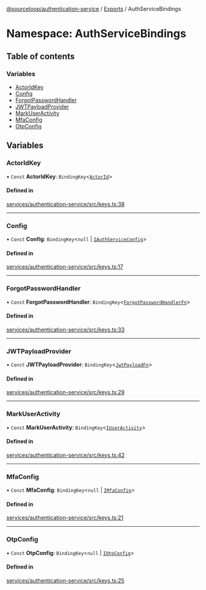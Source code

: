[@sourceloop/authentication-service](../README.md) / [Exports](../modules.md) / AuthServiceBindings

# Namespace: AuthServiceBindings

## Table of contents

### Variables

- [ActorIdKey](AuthServiceBindings.md#actoridkey)
- [Config](AuthServiceBindings.md#config)
- [ForgotPasswordHandler](AuthServiceBindings.md#forgotpasswordhandler)
- [JWTPayloadProvider](AuthServiceBindings.md#jwtpayloadprovider)
- [MarkUserActivity](AuthServiceBindings.md#markuseractivity)
- [MfaConfig](AuthServiceBindings.md#mfaconfig)
- [OtpConfig](AuthServiceBindings.md#otpconfig)

## Variables

### ActorIdKey

• `Const` **ActorIdKey**: `BindingKey`<[`ActorId`](../modules.md#actorid)\>

#### Defined in

[services/authentication-service/src/keys.ts:38](https://github.com/sourcefuse/loopback4-microservice-catalog/blob/00e854d46/services/authentication-service/src/keys.ts#L38)

___

### Config

• `Const` **Config**: `BindingKey`<``null`` \| [`IAuthServiceConfig`](../interfaces/IAuthServiceConfig.md)\>

#### Defined in

[services/authentication-service/src/keys.ts:17](https://github.com/sourcefuse/loopback4-microservice-catalog/blob/00e854d46/services/authentication-service/src/keys.ts#L17)

___

### ForgotPasswordHandler

• `Const` **ForgotPasswordHandler**: `BindingKey`<[`ForgotPasswordHandlerFn`](../modules.md#forgotpasswordhandlerfn)\>

#### Defined in

[services/authentication-service/src/keys.ts:33](https://github.com/sourcefuse/loopback4-microservice-catalog/blob/00e854d46/services/authentication-service/src/keys.ts#L33)

___

### JWTPayloadProvider

• `Const` **JWTPayloadProvider**: `BindingKey`<[`JwtPayloadFn`](../modules.md#jwtpayloadfn)\>

#### Defined in

[services/authentication-service/src/keys.ts:29](https://github.com/sourcefuse/loopback4-microservice-catalog/blob/00e854d46/services/authentication-service/src/keys.ts#L29)

___

### MarkUserActivity

• `Const` **MarkUserActivity**: `BindingKey`<[`IUserActivity`](../interfaces/IUserActivity.md)\>

#### Defined in

[services/authentication-service/src/keys.ts:42](https://github.com/sourcefuse/loopback4-microservice-catalog/blob/00e854d46/services/authentication-service/src/keys.ts#L42)

___

### MfaConfig

• `Const` **MfaConfig**: `BindingKey`<``null`` \| [`IMfaConfig`](../interfaces/IMfaConfig.md)\>

#### Defined in

[services/authentication-service/src/keys.ts:21](https://github.com/sourcefuse/loopback4-microservice-catalog/blob/00e854d46/services/authentication-service/src/keys.ts#L21)

___

### OtpConfig

• `Const` **OtpConfig**: `BindingKey`<``null`` \| [`IOtpConfig`](../interfaces/IOtpConfig.md)\>

#### Defined in

[services/authentication-service/src/keys.ts:25](https://github.com/sourcefuse/loopback4-microservice-catalog/blob/00e854d46/services/authentication-service/src/keys.ts#L25)

